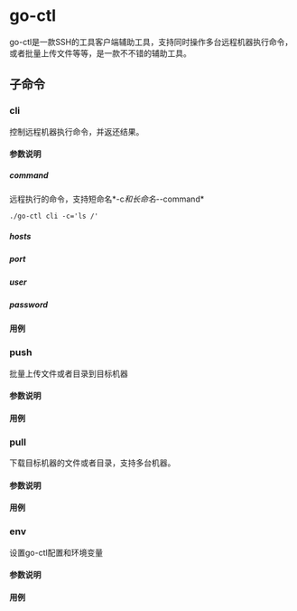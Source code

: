 # go-ctl
go-ctl是一款SSH的工具客户端辅助工具，支持同时操作多台远程机器执行命令，或者批量上传文件等等，是一款不不错的辅助工具。

## 子命令
### cli
控制远程机器执行命令，并返还结果。
#### 参数说明
##### command
远程执行的命令，支持短命名*-c*和长命名*--command*
```shell script
./go-ctl cli -c='ls /'
```
##### hosts

##### port

##### user

##### password

#### 用例

### push
批量上传文件或者目录到目标机器
#### 参数说明

#### 用例

### pull
下载目标机器的文件或者目录，支持多台机器。
#### 参数说明

#### 用例

### env
设置go-ctl配置和环境变量
#### 参数说明

#### 用例


